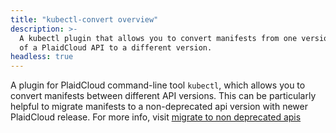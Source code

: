 ```yaml
---
title: "kubectl-convert overview"
description: >-
  A kubectl plugin that allows you to convert manifests from one version
  of a PlaidCloud API to a different version.
headless: true
---
```


A plugin for PlaidCloud command-line tool `kubectl`, which allows you to convert manifests between different API 
versions. This can be particularly helpful to migrate manifests to a non-deprecated api version with newer PlaidCloud release.
For more info, visit [migrate to non deprecated apis](/docs/reference/using-api/deprecation-guide/#migrate-to-non-deprecated-apis)